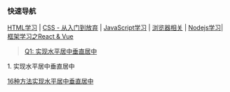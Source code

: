 ### <span id="top">快速导航</span>

[HTML学习](./knowledge-map/fe/html) | [CSS - 从入门到放弃](./knowledge-map/fe/css) | [JavaScript学习](./knowledge-map/fe/javascript) | [浏览器相关](./knowledge-map/fe/browser) | [Nodejs学习](./knowledge-map/fe/nodejs)| [框架学习之React & Vue](./knowledge-map/fe/react-vue)

> [Q1: 实现水平居中垂直居中](#q1)

<span id="q1">1</span>. 实现水平居中垂直居中

[16种方法实现水平居中垂直居中](<https://juejin.im/post/58f818bbb123db006233ab2a>)

